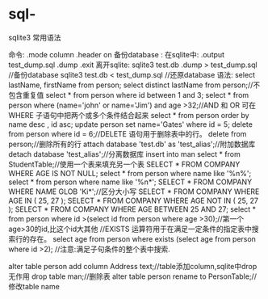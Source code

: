 # sql-

sqlite3 常用语法

命令:
 .mode column 
 .header on 
 备份database :
 在sqlite中:
 .output test_dump.sql
 .dump
 .exit
 离开sqlite:
 sqlite3 test.db .dump > test_dump.sql //备份database
 sqlite3 test.db < test_dump.sql //还原database
语法:
select lastName, firstName from person; 
select distinct lastName from person;//不包含重复值
select * from person where id between 1 and 3;
select * from person where (name='john' or name='Jim') and age >32;//AND 和 OR 可在 WHERE 子语句中把两个或多个条件结合起来
select * from person order by name desc , id asc;
update person set name='Gates' where id = 5;
delete from person where id = 6;//DELETE 语句用于删除表中的行。
delete from person;//删除所有的行
attach database 'test.db' as 'test_alias';//附加数据库
detach database 'test_alias';//分离数据库
insert into man select * from StudentTable;//使用一个表来填充另一个表
SELECT * FROM COMPANY WHERE AGE IS NOT NULL;
select * from person where name like '%n%';
select * from person where name like '%n*';
SELECT * FROM COMPANY WHERE NAME GLOB 'Ki*';//区分大小写
SELECT * FROM COMPANY WHERE AGE IN ( 25, 27 );
SELECT * FROM COMPANY WHERE AGE NOT IN ( 25, 27 );
SELECT * FROM COMPANY WHERE AGE BETWEEN 25 AND 27;
select * from person where id >(select id from person where age >30);//第一个age>30的id,比这个id大其他
//EXISTS 运算符用于在满足一定条件的指定表中搜索行的存在。
select age from person where exists (select age from person where id >2); //注意:满足子句条件的整个表中搜索.







alter table person add column Address text;//table添加column,sqlite中drop无作用
drop table man;//删除表
alter table person rename to PersonTable;//修改table name
